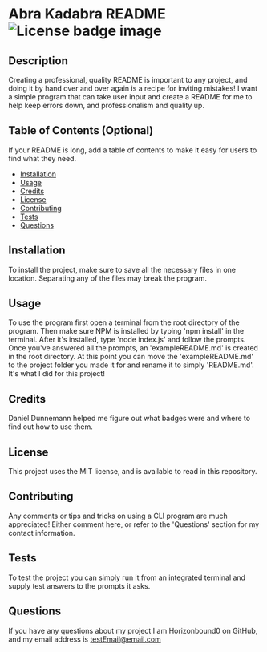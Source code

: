 # Abra Kadabra README ![License badge image](https://img.shields.io/badge/License-MIT-blue)

## Description

Creating a professional, quality README is important to any project, and doing it by hand over and over again is a recipe for inviting mistakes! I want a simple program that can take user input and create a README for me to help keep errors down, and professionalism and quality up. 

## Table of Contents (Optional)

If your README is long, add a table of contents to make it easy for users to find what they need.

- [Installation](#installation)
- [Usage](#usage)
- [Credits](#credits)
- [License](#license)
- [Contributing](#contributing)
- [Tests](#tests)
- [Questions](#questions)

## Installation

To install the project, make sure to save all the necessary files in one location. Separating any of the files may break the program. 

## Usage

To use the program first open a terminal from the root directory of the program. Then make sure NPM is installed by typing 'npm install' in the terminal. After it's installed, type 'node index.js' and follow the prompts. Once you've answered all the prompts, an 'exampleREADME.md' is created in the root directory. At this point you can move the 'exampleREADME.md' to the project folder you made it for and rename it to simply 'README.md'. It's what I did for this project!

## Credits

Daniel Dunnemann helped me figure out what badges were and where to find out how to use them.


## License

This project uses the MIT license, and is available to read in this repository.


## Contributing

Any comments or tips and tricks on using a CLI program are much appreciated! Either comment here, or refer to the 'Questions' section for my contact information.

## Tests

To test the project you can simply run it from an integrated terminal and supply test answers to the prompts it asks.

## Questions

If you have any questions about my project I am Horizonbound0 on GitHub, and my email address is testEmail@email.com